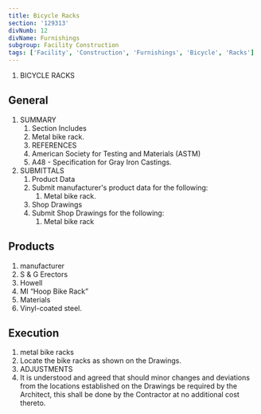 ```yaml
---
title: Bicycle Racks
section: '129313'
divNumb: 12
divName: Furnishings
subgroup: Facility Construction
tags: ['Facility', 'Construction', 'Furnishings', 'Bicycle', 'Racks']
---
```



1. BICYCLE RACKS

## General

1. SUMMARY
   1. Section Includes
   1. Metal bike rack.
   1. REFERENCES
   1. American Society for Testing and Materials (ASTM)
   1. A48 - Specification for Gray Iron Castings.
1. SUBMITTALS
   1. Product Data
   1. Submit manufacturer's product data for the following:
      1. Metal bike rack.
   1. Shop Drawings
   1. Submit Shop Drawings for the following:
      1. Metal bike rack

## Products

   1. manufacturer
   1. S & G Erectors
   1. Howell
   1. MI “Hoop Bike Rack”
   1. Materials
   1. Vinyl-coated steel.

## Execution

   1. metal bike racks
   1. Locate the bike racks as shown on the Drawings.
   1. ADJUSTMENTS
   1. It is understood and agreed that should minor changes and deviations from the locations established on the Drawings be required by the Architect, this shall be done by the Contractor at no additional cost thereto.


